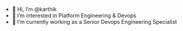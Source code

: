 - 👋 Hi, I’m @karthik
- 👀 I’m interested in Platform Engineering & Devops
- 🌱 I’m currently working as a Senior Devops Engineering Specialist

<!---
k9arthik/k9arthik is a ✨ special ✨ repository because its `README.md` (this file) appears on your GitHub profile.
You can click the Preview link to take a look at your changes.
--->
